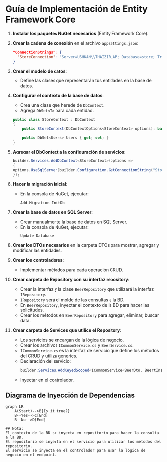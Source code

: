 # Guía de Implementación de Entity Framework Core

1. **Instalar los paquetes NuGet necesarios** (Entity Framework Core).

2. **Crear la cadena de conexión** en el archivo `appsettings.json`:
   ```json
   "ConnectionStrings": {
     "StoreConnection": "Server=USHKAN\\THAIZIRLAP; Database=store; Trusted_Connection=True; Trust Server Certificate=True"
   }
   ```

3. **Crear el modelo de datos**:
   - Define las clases que representarán tus entidades en la base de datos.

4. **Configurar el contexto de la base de datos**:
   - Crea una clase que herede de `DbContext`.
   - Agrega `DbSet<T>` para cada entidad.
   ```csharp
   public class StoreContext : DbContext
   {
       public StoreContext(DbContextOptions<StoreContext> options): base(options) { }
   
       public DbSet<Users> Users { get; set; }
   }
   ```

5. **Agregar el DbContext a la configuración de servicios**:
   ```csharp
   builder.Services.AddDbContext<StoreContext>(options =>
   {
   options.UseSqlServer(builder.Configuration.GetConnectionString("StoreConnection"));
   });
   ```

6. **Hacer la migración inicial**:
   - En la consola de NuGet, ejecutar:
     ```
     Add-Migration InitDb
     ```

7. **Crear la base de datos en SQL Server**:
   - Crear manualmente la base de datos en SQL Server.
   - En la consola de NuGet, ejecutar:
     ```
     Update-Database
     ```

8. **Crear los DTOs necesarios** en la carpeta DTOs para mostrar, agregar y modificar las entidades.

9. **Crear los controladores**:
   - Implementar métodos para cada operación CRUD.

10. **Crear carpeta de Repository con su interfaz repository**:
    - Crear la interfaz y la clase `BeerRepository` que utilizará la interfaz `IRepository`.
    - `IRepository` será el molde de las consultas a la BD.
    - En `BeerRepository`, inyectar el contexto de la BD para hacer las solicitudes.
    - Crear los métodos en `BeerRepository` para agregar, eliminar, buscar data.

11. **Crear carpeta de Services que utilice el Repository**:
    - Los servicios se encargan de la lógica de negocio.
    - Crear los archivos `ICommonService.cs` y `BeerService.cs`.
    - `ICommonService.cs` es la interfaz de servicio que define los métodos del CRUD y utiliza generics.
    - Declaración del servicio:
      ```csharp
      builder.Services.AddKeyedScoped<ICommonService<BeerDto, BeertInsertDto, BeerUpdateDto>, BeerService>("beerService");
      ```
    - Inyectar en el controlador.

## Diagrama de Inyección de Dependencias



```mermaid
graph LR
    A(Start)-->B{Is it true?}
    B--Yes-->C[End]
    B--No-->D[End]

## Nota:
El contexto de la BD se inyecta en repositorio para hacer la consulta a la BD.
El repositorio se inyecta en el servicio para utilizar los métodos del repositorio.
El servicio se inyecta en el controlador para usar la lógica de negocio en el endpoint.

